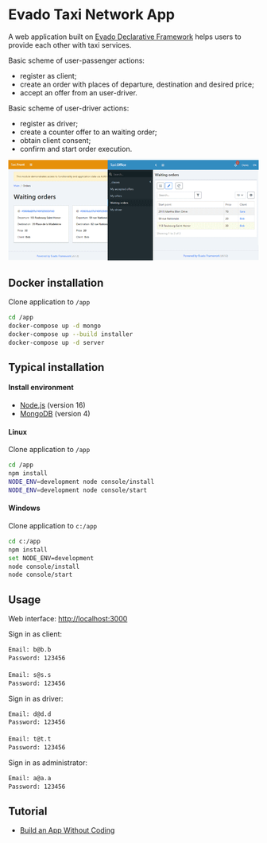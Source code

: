 # Evado Taxi Network App

A web application built on [Evado Declarative Framework](https://github.com/mkhorin/evado) 
helps users to provide each other with taxi services. 

Basic scheme of user-passenger actions:

- register as client;
- create an order with places of departure, destination and desired price;
- accept an offer from an user-driver.

Basic scheme of user-driver actions:

- register as driver;
- create a counter offer to an waiting order;
- obtain client consent;
- confirm and start order execution.

[![Web app built on Evado declarative framework](doc/evado-app.png)](http://nervebit.com)

## Docker installation

Clone application to `/app`
```sh
cd /app
docker-compose up -d mongo
docker-compose up --build installer
docker-compose up -d server
```

## Typical installation

#### Install environment
- [Node.js](https://nodejs.org) (version 16)
- [MongoDB](https://www.mongodb.com/download-center/community) (version 4)

#### Linux
Clone application to `/app`
```sh
cd /app
npm install
NODE_ENV=development node console/install
NODE_ENV=development node console/start
```

#### Windows
Clone application to `c:/app`
```sh
cd c:/app
npm install
set NODE_ENV=development
node console/install
node console/start
```

## Usage
 
Web interface: [http://localhost:3000](http://localhost:3000)

Sign in as client:
```sh
Email: b@b.b
Password: 123456

Email: s@s.s
Password: 123456
```
Sign in as driver:
```sh
Email: d@d.d
Password: 123456

Email: t@t.t
Password: 123456
```
Sign in as administrator:
```sh
Email: a@a.a
Password: 123456
```

## Tutorial
- [Build an App Without Coding](http://nervebit.com)